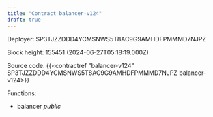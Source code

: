 ```yaml
---
title: "Contract balancer-v124"
draft: true
---
```

Deployer: SP3TJZZDDD4YCMSNWS5T8AC9G9AMHDFPMMMD7NJPZ


 



Block height: 155451 (2024-06-27T05:18:19.000Z)

Source code: {{<contractref "balancer-v124" SP3TJZZDDD4YCMSNWS5T8AC9G9AMHDFPMMMD7NJPZ balancer-v124>}}

Functions:

* balancer _public_
